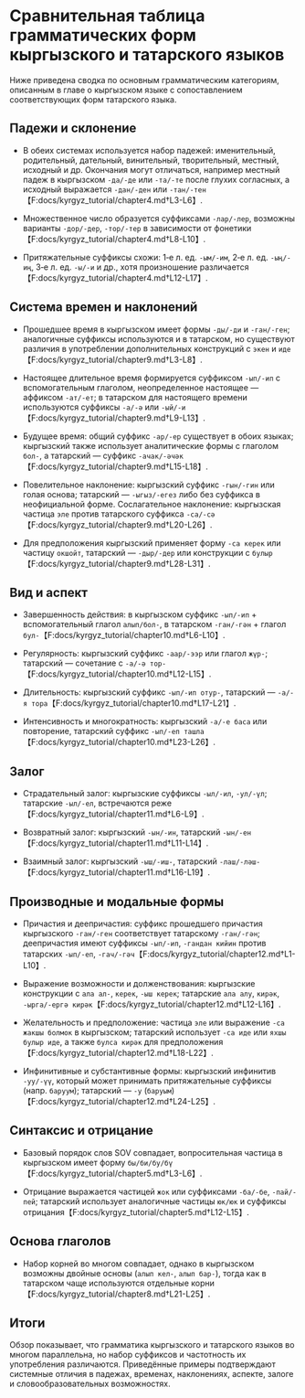 # Сравнительная таблица грамматических форм кыргызского и татарского языков

Ниже приведена сводка по основным грамматическим категориям, описанным в главе о кыргызском языке с сопоставлением соответствующих форм татарского языка.

## Падежи и склонение
- В обеих системах используется набор падежей: именительный, родительный, дательный, винительный, творительный, местный, исходный и др. Окончания могут отличаться, например местный падеж в кыргызском `-да/-де` или `-та/-те` после глухих согласных, а исходный выражается `-дан/-ден` или `-тан/-тен`【F:docs/kyrgyz_tutorial/chapter4.md†L3-L6】.

- Множественное число образуется суффиксами `-лар/-лер`, возможны варианты `-дор/-дер`, `-тор/-тер` в зависимости от фонетики【F:docs/kyrgyz_tutorial/chapter4.md†L8-L10】.

- Притяжательные суффиксы схожи: 1‑е л. ед. `-ым/-им`, 2‑е л. ед. `-ың/-иң`, 3‑е л. ед. `-ы/-и` и др., хотя произношение различается【F:docs/kyrgyz_tutorial/chapter4.md†L12-L17】.

## Система времен и наклонений
- Прошедшее время в кыргызском имеет формы `-ды/-ди` и `-ган/-ген`; аналогичные суффиксы используются и в татарском, но существуют различия в употреблении дополнительных конструкций с `экен` и `иде`【F:docs/kyrgyz_tutorial/chapter9.md†L3-L8】.

- Настоящее длительное время формируется суффиксом `-ып/-ип` с вспомогательным глаголом, неопределенное настоящее — аффиксом `-ат/-ет`; в татарском для настоящего времени используются суффиксы `-а/-ә` или `-ый/-и`【F:docs/kyrgyz_tutorial/chapter9.md†L9-L13】.

- Будущее время: общий суффикс `-ар/-ер` существует в обоих языках; кыргызский также использует аналитические формы с глаголом `бол-`, а татарский — суффикс `-ачак/-әчәк`【F:docs/kyrgyz_tutorial/chapter9.md†L15-L18】.

- Повелительное наклонение: кыргызский суффикс `-гын/-гин` или голая основа; татарский — `-ыгыз/-егез` либо без суффикса в неофициальной форме. Сослагательное наклонение: кыргызская частица `эле` против татарского суффикса `-са/-сә`【F:docs/kyrgyz_tutorial/chapter9.md†L20-L26】.

- Для предположения кыргызский применяет форму `-са керек` или частицу `окшойт`, татарский — `-дыр/-дер` или конструкции с `булыр`【F:docs/kyrgyz_tutorial/chapter9.md†L28-L31】.

## Вид и аспект
- Завершенность действия: в кыргызском суффикс `-ып/-ип` + вспомогательный глагол `алып/бол-`, в татарском `-ган/-гән` + глагол `бул-`【F:docs/kyrgyz_tutorial/chapter10.md†L6-L10】.

- Регулярность: кыргызский суффикс `-аар/-ээр` или глагол `жүр-`; татарский — сочетание с `-а/-ә тор-`【F:docs/kyrgyz_tutorial/chapter10.md†L12-L15】.

- Длительность: кыргызский суффикс `-ып/-ип отур-`, татарский — `-а/-я тора`【F:docs/kyrgyz_tutorial/chapter10.md†L17-L21】.

- Интенсивность и многократность: кыргызский `-а/-е баса` или повторение, татарский суффикс `-ып/-еп ташла`【F:docs/kyrgyz_tutorial/chapter10.md†L23-L26】.

## Залог
- Страдательный залог: кыргызские суффиксы `-ыл/-ил`, `-ул/-үл`; татарские `-ыл/-ел`, встречаются реже【F:docs/kyrgyz_tutorial/chapter11.md†L6-L9】.

- Возвратный залог: кыргызский `-ын/-ин`, татарский `-ын/-ен`【F:docs/kyrgyz_tutorial/chapter11.md†L11-L14】.

- Взаимный залог: кыргызский `-ыш/-иш-`, татарский `-лаш/-ләш-`【F:docs/kyrgyz_tutorial/chapter11.md†L16-L19】.

## Производные и модальные формы
- Причастия и деепричастия: суффикс прошедшего причастия кыргызского `-ган/-ген` соответствует татарскому `-ган/-гән`; деепричастия имеют суффиксы `-ып/-ип`, `-гандан кийин` против татарских `-ып/-еп`, `-гач/-гәч`【F:docs/kyrgyz_tutorial/chapter12.md†L1-L10】.

- Выражение возможности и долженствования: кыргызские конструкции с `ала ал-`, `керек`, `-ыш керек`; татарские `ала алу`, `кирәк`, `-ырга/-ергә кирәк`【F:docs/kyrgyz_tutorial/chapter12.md†L12-L16】.

- Желательность и предположение: частица `эле` или выражение `-са жакшы болмок` в кыргызском; татарский использует `-са иде` или `яхшы булыр иде`, а также `булса кирәк` для предположения【F:docs/kyrgyz_tutorial/chapter12.md†L18-L22】.

- Инфинитивные и субстантивные формы: кыргызский инфинитив `-уу/-үү`, который может принимать притяжательные суффиксы (напр. `баруум`); татарский — `-у` (`баруым`)【F:docs/kyrgyz_tutorial/chapter12.md†L24-L25】.

## Синтаксис и отрицание
- Базовый порядок слов SOV совпадает, вопросительная частица в кыргызском имеет форму `бы/би/бу/бү`【F:docs/kyrgyz_tutorial/chapter5.md†L3-L6】.

- Отрицание выражается частицей `жок` или суффиксами `-ба/-бе`, `-пай/-пей`; татарский использует аналогичные частицы `юк/юк` и суффиксы отрицания【F:docs/kyrgyz_tutorial/chapter5.md†L12-L15】.

## Основа глаголов
- Набор корней во многом совпадает, однако в кыргызском возможны двойные основы (`алып кел-`, `алып бар-`), тогда как в татарском чаще используются отдельные корни【F:docs/kyrgyz_tutorial/chapter8.md†L21-L25】.

## Итоги
Обзор показывает, что грамматика кыргызского и татарского языков во многом параллельна, но набор суффиксов и частотность их употребления различаются. Приведённые примеры подтверждают системные отличия в падежах, временах, наклонениях, аспекте, залоге и словообразовательных возможностях.
